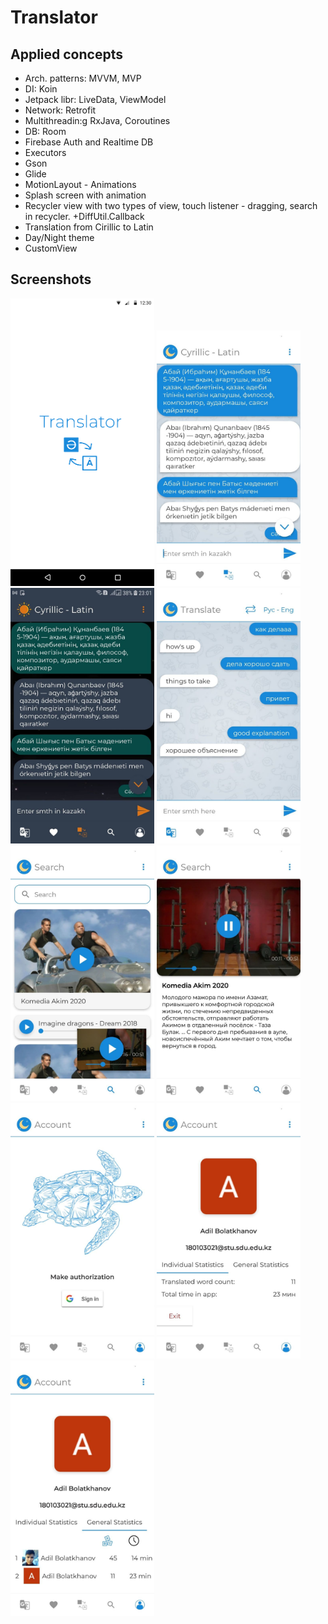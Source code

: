 # Translator

## Applied concepts
* Arch. patterns: MVVM, MVP
* DI: Koin
* Jetpack libr: LiveData, ViewModel
* Network: Retrofit
* Multithreadin:g RxJava, Coroutines
* DB: Room
* Firebase Auth and Realtime DB
* Executors
* Gson
* Glide
* MotionLayout - Animations
* Splash screen with animation
* Recycler view with two types of view, touch listener - dragging, search in recycler. +DiffUtil.Callback
* Translation from Cirillic to Latin
* Day/Night theme
* CustomView

## Screenshots

<img src="screens/splash.svg" width="230"/> <img src="screens/cyrillicLight.jpg" width="230"/> <img src="screens/cyrillicDark.jpg" width="230"/>  <img src="screens/translate.jpg" width="230"/> 
<img src="screens/search.jpg" width="230"/> <img src="screens/searchDetail.jpg" width="230"/> <img src="screens/auth.jpg" width="230"/> 
<img src="screens/statind.jpg" width="230"/> <img src="screens/statgen.jpg" width="230"/>
